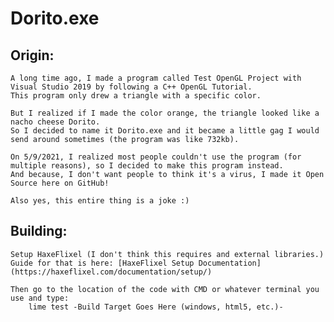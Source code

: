 # Dorito.exe

## Origin:
    A long time ago, I made a program called Test OpenGL Project with Visual Studio 2019 by following a C++ OpenGL Tutorial.
    This program only drew a triangle with a specific color.

    But I realized if I made the color orange, the triangle looked like a nacho cheese Dorito.
    So I decided to name it Dorito.exe and it became a little gag I would send around sometimes (the program was like 732kb).

    On 5/9/2021, I realized most people couldn't use the program (for multiple reasons), so I decided to make this program instead.
    And because, I don't want people to think it's a virus, I made it Open Source here on GitHub!

    Also yes, this entire thing is a joke :)

## Building:
    Setup HaxeFlixel (I don't think this requires and external libraries.)
    Guide for that is here: [HaxeFlixel Setup Documentation](https://haxeflixel.com/documentation/setup/)

    Then go to the location of the code with CMD or whatever terminal you use and type:
        lime test -Build Target Goes Here (windows, html5, etc.)-
